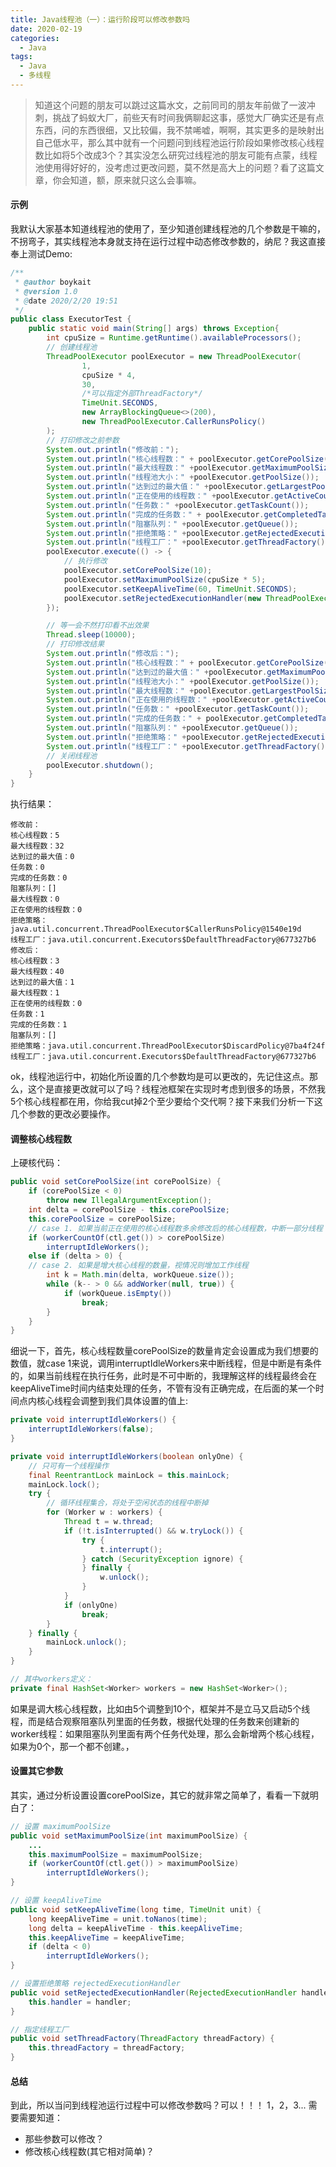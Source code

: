 ```yaml
---
title: Java线程池（一）：运行阶段可以修改参数吗
date: 2020-02-19
categories:
  - Java
tags:
  - Java
  - 多线程
---
```


> 知道这个问题的朋友可以跳过这篇水文，之前同司的朋友年前做了一波冲刺，挑战了蚂蚁大厂，前些天有时间我俩聊起这事，感觉大厂确实还是有点东西，问的东西很细，又比较偏，我不禁唏嘘，啊啊，其实更多的是映射出自己低水平，那么其中就有一个问题问到线程池运行阶段如果修改核心线程数比如将5个改成3个？其实没怎么研究过线程池的朋友可能有点蒙，线程池使用得好好的，没考虑过更改问题，莫不然是高大上的问题？看了这篇文章，你会知道，额，原来就只这么会事嘛。

#### 示例
我默认大家基本知道线程池的使用了，至少知道创建线程池的几个参数是干嘛的，不拐弯子，其实线程池本身就支持在运行过程中动态修改参数的，纳尼？我这直接奉上测试Demo:

```java
/**
 * @author boykait
 * @version 1.0
 * @date 2020/2/20 19:51
 */
public class ExecutorTest {
    public static void main(String[] args) throws Exception{
        int cpuSize = Runtime.getRuntime().availableProcessors();
        // 创建线程池
        ThreadPoolExecutor poolExecutor = new ThreadPoolExecutor(
                1,
                cpuSize * 4,
                30,
                /*可以指定外部ThreadFactory*/
                TimeUnit.SECONDS,
                new ArrayBlockingQueue<>(200),
                new ThreadPoolExecutor.CallerRunsPolicy()
        );
        // 打印修改之前参数
        System.out.println("修改前：");
        System.out.println("核心线程数：" + poolExecutor.getCorePoolSize());
        System.out.println("最大线程数：" +poolExecutor.getMaximumPoolSize());
        System.out.println("线程池大小：" +poolExecutor.getPoolSize());
        System.out.println("达到过的最大值：" +poolExecutor.getLargestPoolSize());
        System.out.println("正在使用的线程数：" +poolExecutor.getActiveCount());
        System.out.println("任务数：" +poolExecutor.getTaskCount());
        System.out.println("完成的任务数：" + poolExecutor.getCompletedTaskCount());
        System.out.println("阻塞队列：" +poolExecutor.getQueue());
        System.out.println("拒绝策略：" +poolExecutor.getRejectedExecutionHandler());
        System.out.println("线程工厂：" +poolExecutor.getThreadFactory());
        poolExecutor.execute(() -> {
            // 执行修改
            poolExecutor.setCorePoolSize(10);
            poolExecutor.setMaximumPoolSize(cpuSize * 5);
            poolExecutor.setKeepAliveTime(60, TimeUnit.SECONDS);
            poolExecutor.setRejectedExecutionHandler(new ThreadPoolExecutor.DiscardPolicy());
        });

        // 等一会不然打印看不出效果
        Thread.sleep(10000);
        // 打印修改结果
        System.out.println("修改后：");
        System.out.println("核心线程数：" + poolExecutor.getCorePoolSize());
        System.out.println("达到过的最大值：" +poolExecutor.getMaximumPoolSize());
        System.out.println("线程池大小：" +poolExecutor.getPoolSize());
        System.out.println("最大线程数：" +poolExecutor.getLargestPoolSize());
        System.out.println("正在使用的线程数：" +poolExecutor.getActiveCount());
        System.out.println("任务数：" +poolExecutor.getTaskCount());
        System.out.println("完成的任务数：" + poolExecutor.getCompletedTaskCount());
        System.out.println("阻塞队列：" +poolExecutor.getQueue());
        System.out.println("拒绝策略：" +poolExecutor.getRejectedExecutionHandler());
        System.out.println("线程工厂：" +poolExecutor.getThreadFactory());
        // 关闭线程池
        poolExecutor.shutdown();
    }
}
```    
执行结果：

```    
修改前：
核心线程数：5
最大线程数：32
达到过的最大值：0
任务数：0
完成的任务数：0
阻塞队列：[]
最大线程数：0
正在使用的线程数：0
拒绝策略：java.util.concurrent.ThreadPoolExecutor$CallerRunsPolicy@1540e19d
线程工厂：java.util.concurrent.Executors$DefaultThreadFactory@677327b6
修改后：
核心线程数：3
最大线程数：40
达到过的最大值：1
最大线程数：1
正在使用的线程数：0
任务数：1
完成的任务数：1
阻塞队列：[]
拒绝策略：java.util.concurrent.ThreadPoolExecutor$DiscardPolicy@7ba4f24f
线程工厂：java.util.concurrent.Executors$DefaultThreadFactory@677327b6    
```

ok，线程池运行中，初始化所设置的几个参数均是可以更改的，先记住这点。那么，这个是直接更改就可以了吗？线程池框架在实现时考虑到很多的场景，不然我5个核心线程都在用，你给我cut掉2个至少要给个交代啊？接下来我们分析一下这几个参数的更改必要操作。

#### 调整核心线程数
上硬核代码：
``` java
public void setCorePoolSize(int corePoolSize) {
    if (corePoolSize < 0)
        throw new IllegalArgumentException();
    int delta = corePoolSize - this.corePoolSize;
    this.corePoolSize = corePoolSize;
    // case 1. 如果当前正在使用的核心线程数多余修改后的核心线程数，中断一部分线程
    if (workerCountOf(ctl.get()) > corePoolSize)
        interruptIdleWorkers();
    else if (delta > 0) {
    // case 2. 如果是增大核心线程的数量，视情况则增加工作线程
        int k = Math.min(delta, workQueue.size());
        while (k-- > 0 && addWorker(null, true)) {
            if (workQueue.isEmpty())
                break;
        }
    }
}
```
细说一下，首先，核心线程数量corePoolSize的数量肯定会设置成为我们想要的数值，就case 1来说，调用interruptIdleWorkers来中断线程，但是中断是有条件的，如果当前线程在执行任务，此时是不可中断的，我理解这样的线程最终会在keepAliveTime时间内结束处理的任务，不管有没有正确完成，在后面的某一个时间点内核心线程会调整到我们具体设置的值上:

```java
private void interruptIdleWorkers() {
    interruptIdleWorkers(false);
}

private void interruptIdleWorkers(boolean onlyOne) {
    // 只可有一个线程操作
    final ReentrantLock mainLock = this.mainLock;
    mainLock.lock();
    try {
        // 循环线程集合，将处于空闲状态的线程中断掉
        for (Worker w : workers) {
            Thread t = w.thread;
            if (!t.isInterrupted() && w.tryLock()) {
                try {
                    t.interrupt();
                } catch (SecurityException ignore) {
                } finally {
                    w.unlock();
                }
            }
            if (onlyOne)
                break;
        }
    } finally {
        mainLock.unlock();
    }
}

// 其中workers定义：
private final HashSet<Worker> workers = new HashSet<Worker>();
```
如果是调大核心线程数，比如由5个调整到10个，框架并不是立马又启动5个线程，而是结合观察阻塞队列里面的任务数，根据代处理的任务数来创建新的worker线程：如果阻塞队列里面有两个任务代处理，那么会新增两个核心线程，如果为0个，那一个都不创建。，

#### 设置其它参数
其实，通过分析设置设置corePoolSize，其它的就非常之简单了，看看一下就明白了：   
 
```java
// 设置 maximumPoolSize
public void setMaximumPoolSize(int maximumPoolSize) {
    ...
    this.maximumPoolSize = maximumPoolSize;
    if (workerCountOf(ctl.get()) > maximumPoolSize)
        interruptIdleWorkers();
}

// 设置 keepAliveTime
public void setKeepAliveTime(long time, TimeUnit unit) {
    long keepAliveTime = unit.toNanos(time);
    long delta = keepAliveTime - this.keepAliveTime;
    this.keepAliveTime = keepAliveTime;
    if (delta < 0)
        interruptIdleWorkers();
}

// 设置拒绝策略 rejectedExecutionHandler
public void setRejectedExecutionHandler(RejectedExecutionHandler handler) {
    this.handler = handler;
}

// 指定线程工厂
public void setThreadFactory(ThreadFactory threadFactory) {
    this.threadFactory = threadFactory;
}
```

#### 总结
到此，所以当问到线程池运行过程中可以修改参数吗？可以！！！ 1，2，3...
需要需要知道：
- 那些参数可以修改？
- 修改核心线程数(其它相对简单)？